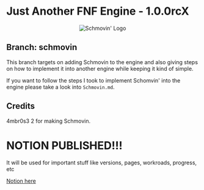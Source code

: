 # Just Another FNF Engine - 1.0.0rcX

<p align="center">
  <img src="./source/schmovin/SchmovinLogo.png" alt="Schmovin' Logo"/>
</p>

## Branch: schmovin

This branch targets on adding Schmovin to the engine and also giving steps on how to implement it into another engine while keeping it kind of simple.

If you want to follow the steps I took to implement Schomvin' into the engine please take a look into  `Schmovin.md`.

## Credits

4mbr0s3 2 for making Schmovin.

# NOTION PUBLISHED!!!

It will be used for important stuff like versions, pages, workroads, progress, etc

[Notion here](https://sancobtw.notion.site/sancobtw/Just-Another-FNF-Engine-c4076e2b1ea34032a4f9e9faa754537c)

